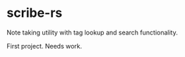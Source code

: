 # scribe-rs

Note taking utility with tag lookup and search functionality.

First project.  Needs work.
